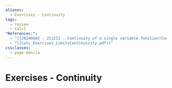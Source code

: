 ```yaml
---
aliases:
  - Exercises - Continuity
tags:
  - review
  - CalcI
"References:":
  - "[[20240605 - 211212 - Continuity of a single variable function|Continuity of a single variable function]]"
  - "[[Calc_Exercises_LimitsContinuicity.pdf]]"
cssclasses:
  - page-manila
---
```

# Exercises - Continuity


